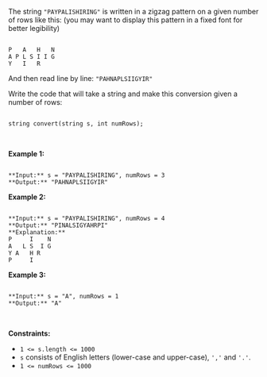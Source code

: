 The string `"PAYPALISHIRING"` is written in a zigzag pattern on a given number of rows like this: (you may want to display this pattern in a fixed font for better legibility)



```

P   A   H   N
A P L S I I G
Y   I   R

```

And then read line by line: `"PAHNAPLSIIGYIR"`


Write the code that will take a string and make this conversion given a number of rows:



```

string convert(string s, int numRows);

```

 


**Example 1:**



```

**Input:** s = "PAYPALISHIRING", numRows = 3
**Output:** "PAHNAPLSIIGYIR"

```

**Example 2:**



```

**Input:** s = "PAYPALISHIRING", numRows = 4
**Output:** "PINALSIGYAHRPI"
**Explanation:**
P     I    N
A   L S  I G
Y A   H R
P     I

```

**Example 3:**



```

**Input:** s = "A", numRows = 1
**Output:** "A"

```

 


**Constraints:**


* `1 <= s.length <= 1000`
* `s` consists of English letters (lower-case and upper-case), `','` and `'.'`.
* `1 <= numRows <= 1000`


